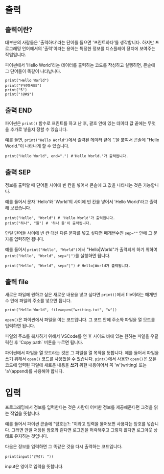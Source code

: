 # 출력
## 출력이란?
대부분의 사람들은 '출력하다'라는 단어를 들으면 '프린트하다'를 생각합니다. 하지만 프로그래밍 언어에서의 '출력'이라는 용어는 특정한 정보를 디스플레이 장치에 보여주는 작업입니다.

파이썬에서 'Hello World'라는 데이터를 출력하는 코드를 작성하고 실행하면, 콘솔에 그 단어들이 똑같이 나타납니다.

```
print("Hello World")
print("안녕하세요")
print("5")
print("!@#$")
```

## 출력 END
파이썬은 `print()` 함수로 프린트를 하고 난 후, 괄호 안에 있는 데이터 값 끝에는 무엇을 추가로 넣을지 정할 수 있습니다.

예를 들면, `print("Hello World")`에서 출력된 데이터 끝에 '.'을 붙여서 콘솔에 "Hello World."이 나타나게 할 수 있습니다.

```
print("Hello World", end=".") #'Hello World.'가 출력됩니다.
```

## 출력 SEP
정보를 출력할 때 단어들 사이에 빈 칸을 넣어서 콘솔에 그 값을 나타내는 것은 가능합니다.

예를 들어서 문자 'Hello'와 'World'의 사이에 빈 칸을 넣어서 'Hello World'라고 출력해 보겠습니다.

```
print("Hello", "World") # 'Hello World'가 출력됩니다.
print("하나", "둘") # '하나 둘'이 출력됩니다.
```

만일 단어들 사이에 빈 칸 대신 다른 문자를 넣고 싶다면 매개변수인 `sep=""` 안에 그 문자를 입력하면 됩니다.

예를 들어서 `print("Hello", "World")`에서 "Hello|World"가 출력되게 하기 위하여 `print("Hello", "World", sep="|")`를 실행하면 됩니다.

```
print("Hello", "World", sep="|") # Hello|World가 출력됩니다.
```

## 출력 file
새로운 파일에 원하고 싶은 새로운 내용을 넣고 싶다면 `print()`에서 file이라는 매개변수 안에 파일의 주소를 넣으면 됩니다.

```
print("Hello World", file=open("writing.txt", "w"))
```

`open()`은 파이썬에서 파일을 여는 코드입니다. 그 코드 안에 주소와 파일을 열 모드를 입력하면 됩니다.

파일의 주소를 복사하기 위해서 VSCode를 연 후 사이드 바에 있는 원하는 파일을 우클릭한 후 'Copy path` 버튼을 누르면 됩니다.

파이썬에서 파일을 열 모드라는 것은 그 파일을 열 목적을 뜻합니다. 예를 들어서 파일을 쓰기 위해서 `open()` 코드를 사용했을 수 있습니다. `pint()`에서 사용한 `open()`은 오픈 코드에 입력된 파일에 새로운 내용을 **쓰기** 위한 내용이어서 꼭 'w'(writing) 또는 'a'(append)를 사용해야 합니다.

# 입력
프로그래밍에서 정보를 입력한다는 것은 사람이 어떠한 정보를 제공해준다면 그것을 읽는 작업을 뜻합니다.

예를 들어서 파이썬 콘솔에 "암호는?: "이라고 입력을 물어보면 사용자는 암호를 넣습니다. 그러면 만일 저장된 암호와 같다면 로그인을 허락해주고 그렇지 않다면 로그아웃 상태로 유지하는 것입니다.

다음은 정보를 입력하면 그 똑같은 것을 다시 출력하는 코드입니다.

```
print(input("안녕?: "))
```

input은 영어로 입력을 뜻합니다.
